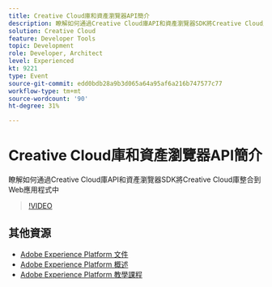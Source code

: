```yaml
---
title: Creative Cloud庫和資產瀏覽器API簡介
description: 瞭解如何通過Creative Cloud庫API和資產瀏覽器SDK將Creative Cloud庫整合到Web應用程式中
solution: Creative Cloud
feature: Developer Tools
topic: Development
role: Developer, Architect
level: Experienced
kt: 9221
type: Event
source-git-commit: edd0bdb28a9b3d065a64a95af6a216b747577c77
workflow-type: tm+mt
source-wordcount: '90'
ht-degree: 31%

---
```


# Creative Cloud庫和資產瀏覽器API簡介

瞭解如何通過Creative Cloud庫API和資產瀏覽器SDK將Creative Cloud庫整合到Web應用程式中

>[!VIDEO](https://video.tv.adobe.com/v/337592/?quality=12&learn=on&hidetitle=true)

## 其他資源

- [Adobe Experience Platform 文件](https://experienceleague.adobe.com/docs/experience-platform.html)
- [Adobe Experience Platform 概述](https://experienceleague.adobe.com/docs/experience-platform/landing/home.html?lang=zh-Hant)
- [Adobe Experience Platform 教學課程](https://experienceleague.adobe.com/docs/platform-learn/tutorials/overview.html?lang=zh-Hant)
